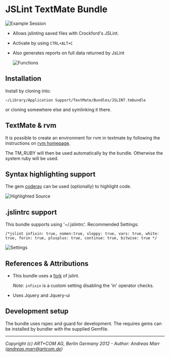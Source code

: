# JSLint TextMate Bundle

![Example Session](jslint-tmbundle/blob/master/Support/images/screenshots/errors.png "Listing hurt feelings")

* Allows jslinting saved files with Crockford's JSLint.

* Activate by using `CTRL+ALT+C`

* Also generates reports on full data returned by JsLint

  ![Functions](jslint-tmbundle/blob/master/Support/images/screenshots/functions.png "Functions")

## Installation

Install by cloning into:

    ~/Library/Application Support/TextMate/Bundles/JSLINT.tmbundle
  
or cloning somewhere else and symlinking it there.

## TextMate & rvm

It is possible to create an environment for rvm in textmate by following the
instructions on [rvm homepage].

The TM_RUBY will then be used automatically by the bundle. Otherwise the 
system ruby will be used.

## Syntax highlighting support

The gem [coderay] can be used (optionally) to highlight code.

![Highlighted Source](jslint-tmbundle/blob/master/Support/images/screenshots/source.png "Example source listing")

## .jslintrc support

This bundle supports using '~/.jslintrc'. Recommended Settings:

    /*jslint infixin: true, nomen:true, sloppy: true, vars: true, white: true, forin: true, plusplus: true, continue: true, bitwise: true */

![Settings](jslint-tmbundle/blob/master/Support/images/screenshots/settings.png "Detected Settings")

## References & Attributions

* This bundle uses a [fork] of jslint.

  *Note*: `infixin` is a custom setting disabling the 'in' operator checks.

* Uses Jquery and Jquery-ui

## Development setup

The bundle uses rspec and guard for development. The requires gems can be
installed by bundler with the supplied Gemfile.

- - -
*Copyright (c) ART+COM AG, Berlin Germany 2012 - Author: Andreas Marr (andreas.marr@artcom.de)*

  [rvm homepage]: https://rvm.io/integration/textmate/
  [fork]: https://github.com/artcom/JSLint
  [coderay]: https://github.com/rubychan/coderay